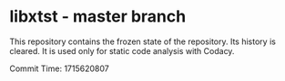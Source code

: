 # libxtst - master branch

This repository contains the frozen state of the repository.
Its history is cleared. It is used only for static code
analysis with Codacy.

Commit Time: 1715620807